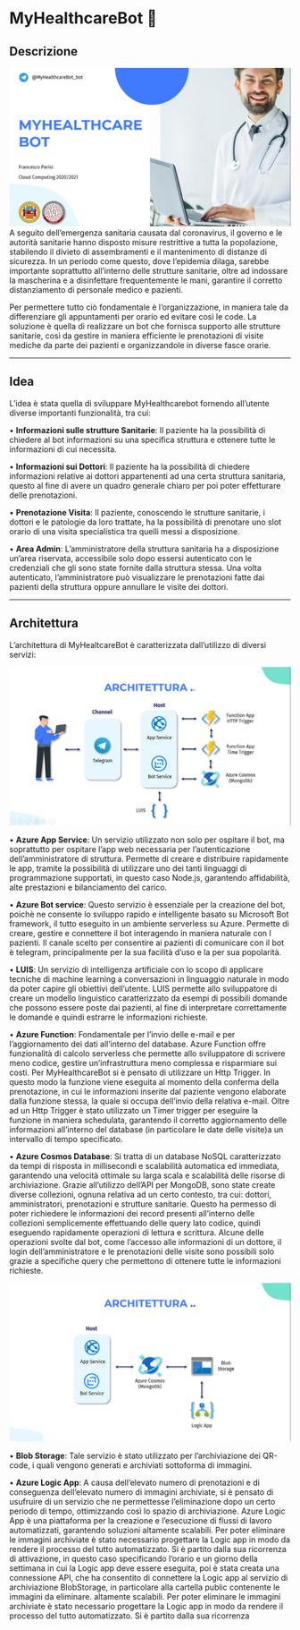 # MyHealthcareBot 🤖

## Descrizione
![Descrizione ](images/home.png)
A seguito dell’emergenza sanitaria causata dal coronavirus, il governo e le autorità sanitarie hanno
disposto misure restrittive a tutta la popolazione, stabilendo il divieto di assembramenti e il
mantenimento di distanze di sicurezza. In un periodo come questo, dove l’epidemia dilaga, sarebbe
importante soprattutto all’interno delle strutture sanitarie, oltre ad indossare la mascherina e a
disinfettare frequentemente le mani, garantire il corretto distanziamento di personale medico e
pazienti. 

Per permettere tutto ciò fondamentale è l’organizzazione, in maniera tale da differenziare
gli appuntamenti per orario ed evitare così le code. La soluzione è quella di realizzare un bot che
fornisca supporto alle strutture sanitarie, così da gestire in maniera efficiente le prenotazioni di
visite mediche da parte dei pazienti e organizzandole in diverse fasce orarie. 
***

## Idea
L’idea è stata quella di sviluppare MyHealthcarebot fornendo all’utente diverse importanti funzionalità, tra cui:

• **Informazioni sulle strutture Sanitarie**: Il paziente ha la possibilità di chiedere al bot informazioni su una specifica struttura e ottenere tutte le informazioni di cui necessita.

• **Informazioni sui Dottori**: Il paziente ha la possibilità di chiedere informazioni relative ai dottori appartenenti ad una certa struttura sanitaria, questo al fine di avere un quadro generale chiaro per poi poter effetturare delle prenotazioni.

• **Prenotazione Visita**: Il paziente, conoscendo le strutture sanitarie, i dottori e le patologie da loro trattate, ha la possibilità di prenotare uno slot orario di una visita specialistica tra quelli messi a disposizione.

• **Area Admin**: L’amministratore della struttura sanitaria ha a disposizione un’area riservata, accessibile solo dopo essersi autenticato con le credenziali che gli sono state fornite dalla struttura stessa. Una volta autenticato, l’amministratore può visualizzare le prenotazioni fatte dai pazienti della struttura oppure annullare le visite dei dottori.

***
## Architettura
L’architettura di MyHealtcareBot è caratterizzata dall’utilizzo di diversi servizi:

![Architettura ](images/architecture1.png)

• **Azure App Service**: Un servizio utilizzato non solo per ospitare il bot, ma soprattutto per ospitare l’app web necessaria per l’autenticazione dell’amministratore di struttura. Permette di creare e distribuire rapidamente le app, tramite la possibilità di utilizzare uno dei tanti linguaggi di programmazione supportati, in questo caso Node.js, garantendo affidabilità, alte prestazioni e bilanciamento del carico.

• **Azure Bot service**: Questo servizio è essenziale per la creazione del bot, poichè ne consente lo sviluppo rapido e intelligente basato su Microsoft Bot framework, il tutto eseguito in un ambiente serverless su Azure. Permette di creare, gestire e connettere il bot interagendo in maniera naturale con I pazienti. Il canale scelto per consentire ai pazienti di comunicare con il bot è telegram, principalmente per la sua facilità d’uso e la per sua popolarità.

• **LUIS**: Un servizio di intelligenza artificiale con lo scopo di applicare tecniche di machine learning a conversazioni in linguaggio naturale in modo da poter capire gli obiettivi dell’utente. LUIS permette allo sviluppatore di creare un modello linguistico caratterizzato da esempi di possibili domande che possono essere poste dai pazienti, al fine di interpretare correttamente le domande e quindi estrarre le informazioni richieste.

• **Azure Function**: Fondamentale per l’invio delle e-mail e per l’aggiornamento dei dati all’interno del database. Azure Function offre funzionalità di calcolo serverless che permette allo sviluppatore di scrivere meno codice, gestire un’infrastruttura meno complessa e risparmiare sui costi. Per MyHealthcareBot si è pensato di utilizzare un Http Trigger. In questo modo la funzione viene eseguita al momento della conferma della prenotazione, in cui le informazioni inserite dal paziente vengono elaborate dalla funzione stessa, la quale si occupa dell’invio della relativa e-mail. Oltre ad un Http Trigger è stato utilizzato un Timer trigger per eseguire la funzione in maniera schedulata, garantendo il corretto aggiornamento delle informazioni all’interno del database (in particolare le date delle visite)a un intervallo di tempo specificato.

• **Azure Cosmos Database**: Si tratta di un database NoSQL caratterizzato da tempi di risposta in millisecondi e scalabilità automatica ed immediata, garantendo una velocità ottimale su larga scala e scalabilità delle risorse di archiviazione. Grazie all’utilizzo dell’API per MongoDB, sono state create diverse collezioni, ognuna relativa ad un certo contesto, tra cui: dottori, amministratori, prenotazioni e strutture sanitarie. Questo ha permesso di poter richiedere le informazioni dei record presenti all’interno delle collezioni semplicemente effettuando delle query lato codice, quindi eseguendo rapidamente operazioni di lettura e scrittura. Alcune delle operazioni svolte dal bot, come l’accesso alle informazioni di un dottore, il login dell’amministratore e le prenotazioni delle visite sono possibili solo grazie a specifiche query che permettono di ottenere tutte le informazioni richieste.

![Architettura ](images/architecture2.png)

• **Blob Storage**: Tale servizio è stato utilizzato per l’archiviazione dei QR-code, i quali vengono generati e archiviati sottoforma di immagini.

• **Azure Logic App**: A causa dell’elevato numero di prenotazioni e di conseguenza dell’elevato numero di immagini archiviate, si è pensato di usufruire di un servizio che ne permettesse l’eliminazione dopo un certo periodo di tempo, ottimizzando così lo spazio di archiviazione. Azure Logic App è una piattaforma per la creazione e l’esecuzione di flussi di lavoro automatizzati, garantendo soluzioni altamente scalabili. Per poter eliminare le immagini archiviate è stato necessario progettare la Logic app in modo da rendere il processo del tutto automatizzato. Si è partito dalla sua ricorrenza di attivazione, in questo caso specificando l’orario e un giorno della settimana in cui la Logic app deve essere eseguita, poi è stata creata una connessione API, che ha consentito di connettere la Logic app al servizio di archiviazione BlobStorage, in particolare alla cartella public contenente le immagini da eliminare.
altamente scalabili. Per poter eliminare le immagini archiviate è stato necessario progettare la Logic app in modo da rendere il processo del tutto automatizzato. Si è partito dalla sua ricorrenza
